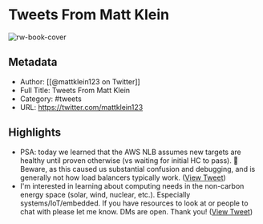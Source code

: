 # Tweets From Matt Klein

![rw-book-cover](https://pbs.twimg.com/profile_images/769023810532216833/fNvJJo1b.jpg)

## Metadata
- Author: [[@mattklein123 on Twitter]]
- Full Title: Tweets From Matt Klein
- Category: #tweets
- URL: https://twitter.com/mattklein123

## Highlights
- PSA: today we learned that the AWS NLB assumes new targets are healthy until proven otherwise (vs waiting for initial HC to pass). 🤔
  Beware, as this caused us substantial confusion and debugging, and is generally not how load balancers typically work. ([View Tweet](https://twitter.com/mattklein123/status/1370182747109556229))
- I'm interested in learning about computing needs in the non-carbon energy space (solar, wind, nuclear, etc.). Especially systems/IoT/embedded. If you have resources to look at or people to chat with please let me know. DMs are open. Thank you! ([View Tweet](https://twitter.com/mattklein123/status/1193735620666916864))
